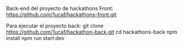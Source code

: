 Back-end del proyecto de hackathons
Front: https://github.com/1ucaf/hackathons-front.git

Para ejecutar el proyecto back:
git clone https://github.com/1ucaf/hackathon-back.git
cd hackathons-back
npm install
npm run start:dev
